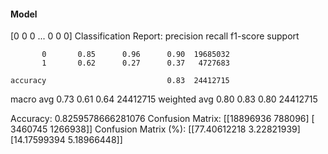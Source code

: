 #### Model
[0 0 0 ... 0 0 0]
Classification Report:
              precision    recall  f1-score   support

           0       0.85      0.96      0.90  19685032
           1       0.62      0.27      0.37   4727683

    accuracy                           0.83  24412715
   macro avg       0.73      0.61      0.64  24412715
weighted avg       0.80      0.83      0.80  24412715

Accuracy: 0.8259578666281076
Confusion Matrix:
[[18896936   788096]
 [ 3460745  1266938]]
Confusion Matrix (%):
[[77.40612218  3.22821939]
 [14.17599394  5.18966448]]
